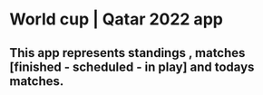 # World cup | Qatar 2022 app

## This app represents standings , matches [finished - scheduled - in play] and todays matches.